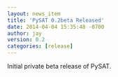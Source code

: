 ```yaml
---
layout: news_item
title: 'PySAT 0.2beta Released'
date: 2014-04-04 15:35:48 -0700
author: jay
version: 0.2
categories: [release]
---
```


Initial private beta release of PySAT.  
